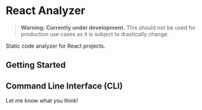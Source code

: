 # React Analyzer

> **Warning: Currently under development.** This should not be used for production use cases as it is subject to drastically change.

Static code analyzer for React projects.

## Getting Started

## Command Line Interface (CLI)

Let me know what you think!
